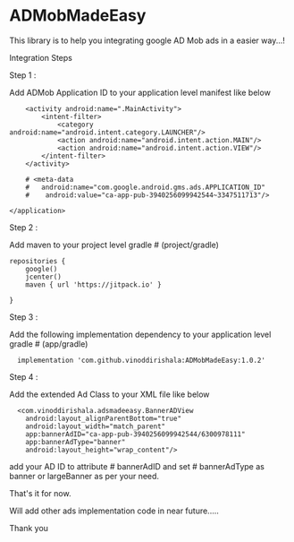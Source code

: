 # ADMobMadeEasy
This library is to help you integrating google AD Mob ads in a easier way...!

Integration Steps


Step 1 :

Add ADMob Application ID to your application level manifest like below

<application
        android:allowBackup="true"
        android:icon="@mipmap/ic_launcher"
        android:label="@string/app_name"
        android:roundIcon="@mipmap/ic_launcher_round"
        android:supportsRtl="true"
        android:theme="@style/AppTheme">

        <activity android:name=".MainActivity">
            <intent-filter>
                <category android:name="android.intent.category.LAUNCHER"/>
                <action android:name="android.intent.action.MAIN"/>
                <action android:name="android.intent.action.VIEW"/>
            </intent-filter>
        </activity>

        # <meta-data
        #   android:name="com.google.android.gms.ads.APPLICATION_ID"
        #    android:value="ca-app-pub-3940256099942544~3347511713"/>

    </application>
    
    
Step 2 :

 Add maven to your project level gradle # (project/gradle)

    repositories {
        google()
        jcenter()
        maven { url 'https://jitpack.io' }

    }
    

Step 3 : 

Add the following implementation dependency to your application level gradle # (app/gradle)
  
      implementation 'com.github.vinoddirishala:ADMobMadeEasy:1.0.2'
     
     
Step 4 :

  Add the extended Ad Class to your XML file like below
 
      <com.vinoddirishala.adsmadeeasy.BannerADView
        android:layout_alignParentBottom="true"
        android:layout_width="match_parent"
        app:bannerAdID="ca-app-pub-3940256099942544/6300978111"
        app:bannerAdType="banner"
        android:layout_height="wrap_content"/>
  

 add your AD ID to attribute # bannerAdID and set # bannerAdType as banner or largeBanner as per your need.
 
 That's it for now.
 
 Will add other ads implementation code in near future.....
 
 
 Thank you
